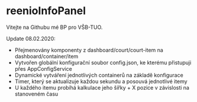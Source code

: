# reenioInfoPanel

Vitejte na Githubu mé BP pro VŠB-TUO.

Update 08.02.2020:
+ Přejmenovány komponenty z dashboard/court/court-item na dashboard/container/item
+ Vytvořen globální konfigurační soubor config.json, ke kterému přistupuji přes AppConfigService
+ Dynamické vytváření jednotlivých containerů na základě konfigurace
+ Timer, který se aktualizuje každou sekundu a posouvá jednotlivé itemy
+ U každého itemu probíhá kalkulace jeho šířky + X pozice v závislosti na stanoveném času
